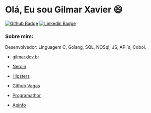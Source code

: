 # Olá, Eu sou Gilmar Xavier 😄

[![Github Badge](https://img.shields.io/badge/-Github-000?style=flat-square&logo=Github&logoColor=white&link=https://github.com/gilmar-xavier-dev)](https://github.com/gilmar-xavier-dev)
[![Linkedin Badge](https://img.shields.io/badge/-LinkedIn-blue?style=flat-square&logo=Linkedin&logoColor=white&link=https://www.linkedin.com/in/gilmar-xavier-dev/)](https://www.linkedin.com/in/gilmar-xavier-dev/)

### Sobre mim:

Desenvolvedor: Linguagem C, Golang, SQL, NOSql, JS, API´s, Cobol.

- [gilmar.dev.br](http://gilmar.dev.br/)


- [Nerdin](https://www.nerdin.com.br/)

- [Hipsters](https://hipsters.jobs/)

- [Github Vagas](https://github.com/topics/vagas-para-desenvolvedores)

- [Programathor](https://programathor.com.br/)

- [Apinfo](https://www.apinfo.com/apinfo/index.cfm)


<!--
**gilmar-xavier-dev/gilmar-xavier-dev** is a ✨ _special_ ✨ repository because its `README.md` (this file) appears on your GitHub profile.

Here are some ideas to get you started:

- 🔭 I’m currently working on ...
- 🌱 I’m currently learning ...
- 👯 I’m looking to collaborate on ...
- 🤔 I’m looking for help with ...
- 💬 Ask me about ...
- 📫 How to reach me: ...
- 😄 Pronouns: ...
- ⚡ Fun fact: ...
-->
